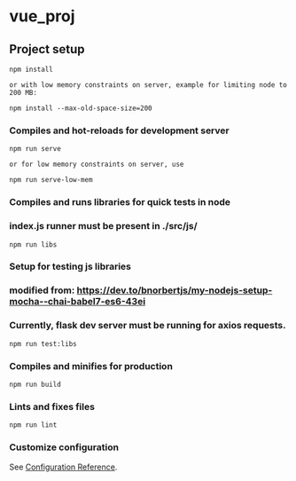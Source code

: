 # vue_proj

## Project setup
```
npm install

or with low memory constraints on server, example for limiting node to 200 MB:

npm install --max-old-space-size=200

```

### Compiles and hot-reloads for development server
```
npm run serve

or for low memory constraints on server, use

npm run serve-low-mem

```

### Compiles and runs libraries for quick tests in node
### index.js runner must be present in ./src/js/
```
npm run libs
```

### Setup for testing js libraries
### modified from: https://dev.to/bnorbertjs/my-nodejs-setup-mocha--chai-babel7-es6-43ei
### Currently, flask dev server must be running for axios requests.
```
npm run test:libs
```

### Compiles and minifies for production
```
npm run build
```

### Lints and fixes files
```
npm run lint
```

### Customize configuration
See [Configuration Reference](https://cli.vuejs.org/config/).
